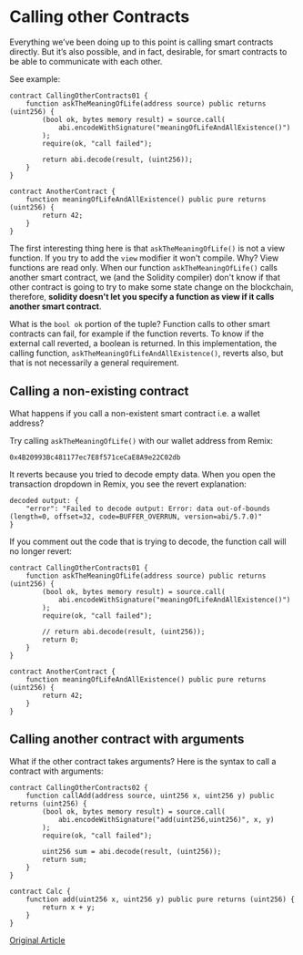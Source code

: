 # Calling other Contracts

Everything we’ve been doing up to this point is calling smart contracts directly. But it’s also possible, and in fact, desirable, for smart contracts to be able to communicate with each other.

See example:

```solidity
contract CallingOtherContracts01 {
    function askTheMeaningOfLife(address source) public returns (uint256) {
        (bool ok, bytes memory result) = source.call(
            abi.encodeWithSignature("meaningOfLifeAndAllExistence()")
        );
        require(ok, "call failed");

        return abi.decode(result, (uint256));
    }
}

contract AnotherContract {
    function meaningOfLifeAndAllExistence() public pure returns (uint256) {
        return 42;
    }
}
```

The first interesting thing here is that `askTheMeaningOfLife()` is not a view function. If you try to add the `view` modifier it won't compile. Why? View functions are read only. When our function `askTheMeaningOfLife()` calls another smart contract, we (and the Solidity compiler) don't know if that other contract is going to try to make some state change on the blockchain, therefore, **solidity doesn't let you specify a function as view if it calls another smart contract**.

What is the `bool ok` portion of the tuple? Function calls to other smart contracts can fail, for example if the function reverts. To know if the external call reverted, a boolean is returned. In this implementation, the calling function, `askTheMeaningOfLifeAndAllExistence()`, reverts also, but that is not necessarily a general requirement.

## Calling a non-existing contract

What happens if you call a non-existent smart contract i.e. a wallet address?

Try calling `askTheMeaningOfLife()` with our wallet address from Remix:

`0x4B20993Bc481177ec7E8f571ceCaE8A9e22C02db`

It reverts because you tried to decode empty data. When you open the transaction dropdown in Remix, you see the revert explanation:

```shell
decoded output: {
	"error": "Failed to decode output: Error: data out-of-bounds (length=0, offset=32, code=BUFFER_OVERRUN, version=abi/5.7.0)"
}
```

If you comment out the code that is trying to decode, the function call will no longer revert:

```solidity
contract CallingOtherContracts01 {
    function askTheMeaningOfLife(address source) public returns (uint256) {
        (bool ok, bytes memory result) = source.call(
            abi.encodeWithSignature("meaningOfLifeAndAllExistence()")
        );
        require(ok, "call failed");

        // return abi.decode(result, (uint256));
        return 0;
    }
}

contract AnotherContract {
    function meaningOfLifeAndAllExistence() public pure returns (uint256) {
        return 42;
    }
}
```

## Calling another contract with arguments

What if the other contract takes arguments? Here is the syntax to call a contract with arguments:

```solidity
contract CallingOtherContracts02 {
    function callAdd(address source, uint256 x, uint256 y) public returns (uint256) {
        (bool ok, bytes memory result) = source.call(
            abi.encodeWithSignature("add(uint256,uint256)", x, y)
        );
        require(ok, "call failed");

        uint256 sum = abi.decode(result, (uint256));
        return sum;
    }
}

contract Calc {
    function add(uint256 x, uint256 y) public pure returns (uint256) {
        return x + y;
    }
}
```

[Original Article](https://www.rareskills.io/learn-solidity/cross-contract-call)
